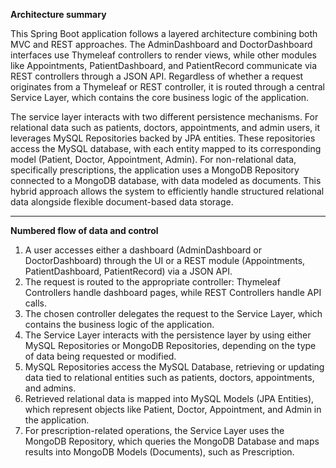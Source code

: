 **Architecture summary**

This Spring Boot application follows a layered architecture combining both MVC and REST approaches. The AdminDashboard and DoctorDashboard interfaces use Thymeleaf controllers to render views, while other modules like Appointments, PatientDashboard, and PatientRecord communicate via REST controllers through a JSON API. Regardless of whether a request originates from a Thymeleaf or REST controller, it is routed through a central Service Layer, which contains the core business logic of the application.

The service layer interacts with two different persistence mechanisms. For relational data such as patients, doctors, appointments, and admin users, it leverages MySQL Repositories backed by JPA entities. These repositories access the MySQL database, with each entity mapped to its corresponding model (Patient, Doctor, Appointment, Admin). For non-relational data, specifically prescriptions, the application uses a MongoDB Repository connected to a MongoDB database, with data modeled as documents. This hybrid approach allows the system to efficiently handle structured relational data alongside flexible document-based data storage.



-------------------------------------------------------------------

**Numbered flow of data and control**

1. A user accesses either a dashboard (AdminDashboard or DoctorDashboard) through the UI or a REST module (Appointments, PatientDashboard, PatientRecord) via a JSON API.
2. The request is routed to the appropriate controller: Thymeleaf Controllers handle dashboard pages, while REST Controllers handle API calls.
3. The chosen controller delegates the request to the Service Layer, which contains the business logic of the application.
4. The Service Layer interacts with the persistence layer by using either MySQL Repositories or MongoDB Repositories, depending on the type of data being requested or modified.
5. MySQL Repositories access the MySQL Database, retrieving or updating data tied to relational entities such as patients, doctors, appointments, and admins.
6. Retrieved relational data is mapped into MySQL Models (JPA Entities), which represent objects like Patient, Doctor, Appointment, and Admin in the application.
7. For prescription-related operations, the Service Layer uses the MongoDB Repository, which queries the MongoDB Database and maps results into MongoDB Models (Documents), such as Prescription.
